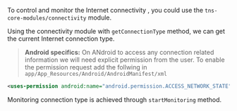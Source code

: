 To control and monitor the Internet connectivity , you could use the `tns-core-modules/connectivity` module.
<snippet id='connectivity-require'/>

Using the connectivity module with `getConnectionType` method, we can get the current Internet connection type.
<snippet id='connectivity-type'/>

> **Android specifics:** On ANdroid to access any connection related information we will need explicit permission from the user.
To enable the permission request add the follwing in `app/App_Resources/Android/AndroidManifest/xml`
```XML
<uses-permission android:name="android.permission.ACCESS_NETWORK_STATE"/>
```

Monitoring connection type is achieved through `startMonitoring` method.
<snippet id='connectivity-monitoring'/>
